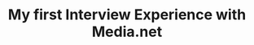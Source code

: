 ---
title: "My first Interview Experience with Media.net"
tags: [Medie.net, Interview]
style: border
color: primary
description: My First On-campus Internship Interview Experience with Media.net
external_url: https://medium.com/demuxacademy/my-first-interview-experience-with-media-net-7d50399fddbc
---